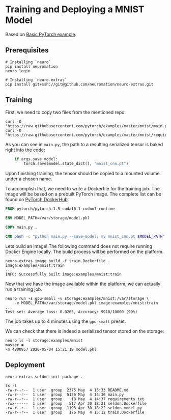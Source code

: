 Training and Deploying a MNIST Model
====================================

Based on [Basic PyTorch example](https://github.com/pytorch/examples/tree/master/mnist).


## Prerequisites
```shell
# Installing `neuro`
pip install neuromation
neuro login

# Installing `neuro-extras`
pip install git+ssh://git@github.com/neuromation/neuro-extras.git
```

## Training

First, we need to copy two files from the mentioned repo:
```shell
curl -O "https://raw.githubusercontent.com/pytorch/examples/master/mnist/main.py"
curl -O "https://raw.githubusercontent.com/pytorch/examples/master/mnist/requirements.txt"
```

As you can see in `main.py`, the path to a resulting serialized tensor is
baked right into the code:
```python
    if args.save_model:
        torch.save(model.state_dict(), "mnist_cnn.pt")
```

Upon finishing training, the tensor should be copied to a mounted volume under
a chosen name.

To accomplish that, we need to write a Dockerfile for the training job.
The image will be based on a prebuilt PyTorch image. The complete list can be
found on [PyTorch DockerHub](https://hub.docker.com/r/pytorch/pytorch/tags).

```Dockerfile
FROM pytorch/pytorch:1.5-cuda10.1-cudnn7-runtime

ENV MODEL_PATH=/var/storage/model.pkl

COPY main.py .

CMD bash -c "python main.py --save-model; mv mnist_cnn.pt $MODEL_PATH"
```

Lets build an image! The following command does not require running Docker
Engine locally. The build process will be performed on the platform.

```shell
neuro-extras image build -f train.Dockerfile . image:examples/mnist:train
...
INFO: Successfully built image:examples/mnist:train
```

Now that we have the image available within the platform, we can actually run
a training job.
```shell
neuro run -s gpu-small -v storage:examples/mnist:/var/storage \
    -e MODEL_PATH=/var/storage/model.pkl image:examples/mnist:train
...
Test set: Average loss: 0.0265, Accuracy: 9910/10000 (99%)
```
The job takes up to 4 minutes using the `gpu-small` preset.

We can check that there is indeed a serialized tensor stored on the storage:
```shell
neuro ls -l storage:examples/mnist                                                                                                                                                                                                                    master ◼
-m 4800957 2020-05-04 15:21:18 model.pkl
```

## Deployment

```shell
neuro-extras seldon init-package .

ls -l
-rw-r--r--  1 user  group  2375 May  4 15:33 README.md
-rw-r--r--  1 user  group  5136 May  4 14:36 main.py
-rw-r--r--  1 user  group    18 May  4 14:37 requirements.txt
-rwx------  1 user  group   517 Apr 30 18:21 seldon.Dockerfile
-rw-r--r--  1 user  group  1193 Apr 30 18:22 seldon_model.py
-rw-r--r--  1 user  group   176 May  4 15:12 train.Dockerfile
```
